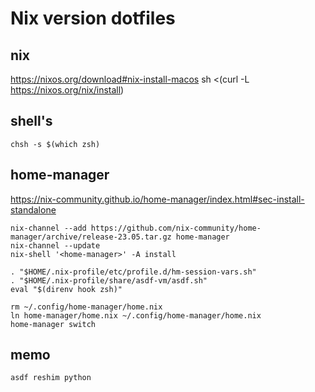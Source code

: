 # Nix version dotfiles

## nix
https://nixos.org/download#nix-install-macos
sh <(curl -L https://nixos.org/nix/install)

## shell's

```
chsh -s $(which zsh)
```

## home-manager
https://nix-community.github.io/home-manager/index.html#sec-install-standalone

```
nix-channel --add https://github.com/nix-community/home-manager/archive/release-23.05.tar.gz home-manager
nix-channel --update
nix-shell '<home-manager>' -A install
```

```
. "$HOME/.nix-profile/etc/profile.d/hm-session-vars.sh"
. "$HOME/.nix-profile/share/asdf-vm/asdf.sh"
eval "$(direnv hook zsh)"
```

```
rm ~/.config/home-manager/home.nix
ln home-manager/home.nix ~/.config/home-manager/home.nix
home-manager switch
```

## memo
```
asdf reshim python
```


